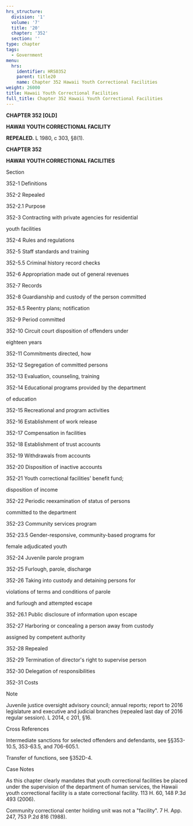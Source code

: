 ```yaml
---
hrs_structure:
  division: '1'
  volume: '7'
  title: '20'
  chapter: '352'
  section: ''
type: chapter
tags:
  - Government
menu:
  hrs:
    identifier: HRS0352
    parent: title20
    name: Chapter 352 Hawaii Youth Correctional Facilities
weight: 26000
title: Hawaii Youth Correctional Facilities
full_title: Chapter 352 Hawaii Youth Correctional Facilities
---
```

**CHAPTER 352 [OLD]**

**HAWAII** **YOUTH CORRECTIONAL FACILITY**

**REPEALED.** L 1980, c 303, §8(1).

**CHAPTER 352**

**HAWAII** **YOUTH CORRECTIONAL FACILITIES**

Section

352-1 Definitions

352-2 Repealed

352-2.1 Purpose

352-3 Contracting with private agencies for residential

youth facilities

352-4 Rules and regulations

352-5 Staff standards and training

352-5.5 Criminal history record checks

352-6 Appropriation made out of general revenues

352-7 Records

352-8 Guardianship and custody of the person committed

352-8.5 Reentry plans; notification

352-9 Period committed

352-10 Circuit court disposition of offenders under

eighteen years

352-11 Commitments directed, how

352-12 Segregation of committed persons

352-13 Evaluation, counseling, training

352-14 Educational programs provided by the department

of education

352-15 Recreational and program activities

352-16 Establishment of work release

352-17 Compensation in facilities

352-18 Establishment of trust accounts

352-19 Withdrawals from accounts

352-20 Disposition of inactive accounts

352-21 Youth correctional facilities' benefit fund;

disposition of income

352-22 Periodic reexamination of status of persons

committed to the department

352-23 Community services program

352-23.5 Gender-responsive, community-based programs for

female adjudicated youth

352-24 Juvenile parole program

352-25 Furlough, parole, discharge

352-26 Taking into custody and detaining persons for

violations of terms and conditions of parole

and furlough and attempted escape

352-26.1 Public disclosure of information upon escape

352-27 Harboring or concealing a person away from custody

assigned by competent authority

352-28 Repealed

352-29 Termination of director's right to supervise person

352-30 Delegation of responsibilities

352-31 Costs

Note

Juvenile justice oversight advisory council; annual reports; report to 2016 legislature and executive and judicial branches (repealed last day of 2016 regular session). L 2014, c 201, §16.

Cross References

Intermediate sanctions for selected offenders and defendants, see §§353-10.5, 353-63.5, and 706-605.1.

Transfer of functions, see §352D-4.

Case Notes

As this chapter clearly mandates that youth correctional facilities be placed under the supervision of the department of human services, the Hawaii youth correctional facility is a state correctional facility. 113 H. 60, 148 P.3d 493 (2006).

Community correctional center holding unit was not a "facility". 7 H. App. 247, 753 P.2d 816 (1988).